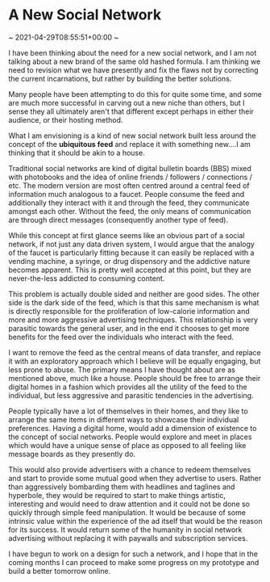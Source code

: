 # A New Social Network
~ 2021-04-29T08:55:51+00:00 ~


I have been thinking about the need for a new social network, and I am not talking about a new brand of the same old hashed formula. I am thinking we need to revision what we have presently and fix the flaws not by correcting the current incarnations, but rather by building the better solutions.

Many people have been attempting to do this for quite some time, and some are much more successful in carving out a new niche than others, but I sense they all ultimately aren't that different except perhaps in either their audience, or their hosting method.

What I am envisioning is a kind of new social network built less around the concept of the **ubiquitous feed** and replace it with something new....I am thinking that it should be akin to a house.

Traditional social networks are kind of digital bulletin boards (BBS) mixed with photobooks and the idea of online friends / followers / connections / etc. The modern version are most often centred around a central feed of information much analogous to a faucet. People consume the feed and additionally they interact with it and through the feed, they communicate amongst each other. Without the feed, the only means of communication are through direct messages (consequently another type of feed).

While this concept at first glance seems like an obvious part of a social network, if not just any data driven system, I would argue that the analogy of the faucet is particularly fitting because it can easily be replaced with a vending machine, a syringe, or drug dispensory and the addictive nature becomes apparent. This is pretty well accepted at this point, but they are never-the-less addicted to consuming content. 

This problem is actually double sided and neither are good sides. The other side is the dark side of the feed, which is that this same mechanism is what is directly responsible for the proliferation of low-calorie information and more and more aggressive advertising techniques. This relationship is very parasitic towards the general user, and in the end it chooses to get more benefits for the feed over the individuals who interact with the feed.

I want to remove the feed as the central means of data transfer, and replace it with an exploratory approach which I believe will be equally engaging, but less prone to abuse. The primary means I have thought about are as mentioned above, much like a house. People should be free to arrange their digital homes in a fashion which provides all the utility of the feed to the individual, but less aggressive and parasitic tendencies in the advertising.

People typically have a lot of themselves in their homes, and they like to arrange the same items in different ways to showcase their individual preferences. Having a digital home, would add a dimension of existence to the concept of social networks. People would explore and meet in places which would have a unique sense of place as opposed to all feeling like message boards as they presently do.

This would also provide advertisers with a chance to redeem themselves and start to provide some mutual good when they advertise to users. Rather than aggressively bombarding them with headlines and taglines and hyperbole, they would be required to start to make things artistic, interesting and would need to draw attention and it could not be done so quickly through simple feed manipulation. It would be because of some intrinsic value within the experience of the ad itself that would be the reason for its success. It would return some of the humanity in social network advertising without replacing it with paywalls and subscription services.

I have begun to work on a design for such a network, and I hope that in the coming months I can proceed to make some progress on my prototype and build a better tomorrow online.